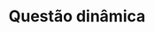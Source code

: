 ---
layout: post
title:  "Questão dinâmica"
projeto: "fastQuestAdminDocTec"
permalink: /fastQuestAdminDocTec/questionario/questao-dinamica
---